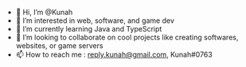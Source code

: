 - 👋 Hi, I’m @Kunah
- 👀 I’m interested in web, software, and game dev
- 🌱 I’m currently learning Java and TypeScript
- 💞️ I’m looking to collaborate on cool projects like creating softwares, websites, or game servers
- 📫 How to reach me : reply.kunah@gmail.com, Kunah#0763

<!---
Kunah/Kunah is a ✨ special ✨ repository because its `README.md` (this file) appears on your GitHub profile.
You can click the Preview link to take a look at your changes.
--->
